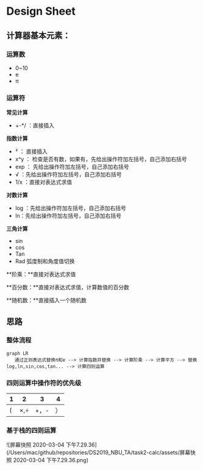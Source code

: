 



# Design Sheet

## 计算器基本元素：

### 运算数

- 0~10
- e 
- π

### 运算符

**常见计算**

- +-*/ ：直接插入

**指数计算**

- ²  ： 直接插入
- x^y ： 检查是否有数，如果有，先给出操作符加左括号，自己添加右括号
- exp ： 先给出操作符加左括号，自己添加右括号
- √  ：先给出操作符加左括号，自己添加右括号
- 1/x ：直接对表达式求值

**对数计算**

- log ：先给出操作符加左括号，自己添加右括号
- ln：先给出操作符加左括号，自己添加右括号

**三角计算**

- sin
- cos
- Tan
- Rad 弧度制和角度值切换

**阶乘：**直接对表达式求值

**百分数：**直接对表达式求值，计算数值的百分数

**随机数：**直接插入一个随机数

## 思路

### 整体流程

```mermaid
graph LR
   通过正则表达式替换π和e --> 计算指数并替换 --> 计算阶乘 --> 计算平方 --> 替换log,ln,sin,cos,tan... --> 计算四则运算
```

### 四则运算中操作符的优先级

| 1    | 2    | 3    | 4    |
| ---- | ---- | ---- | ---- |
| (    | ×,÷  | +，- | ）   |

### 基于栈的四则运算

![屏幕快照 2020-03-04 下午7.29.36](/Users/mac/github/repositories/DS2019_NBU_TA/task2-calc/assets/屏幕快照 2020-03-04 下午7.29.36.png)